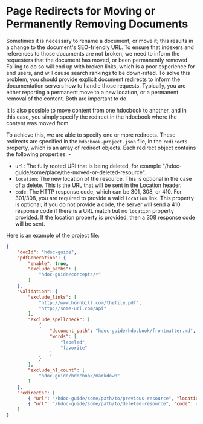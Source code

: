 # Page Redirects for Moving or Permanently Removing Documents
Sometimes it is necessary to rename a document, or move it; this results in a change to the document's SEO-friendly URL. To ensure that indexers and references to those documents are not broken, we need to inform the requesters that the document has moved, or been permanently removed. Failing to do so will end up with broken links, which is a poor experience for end users, and will cause search rankings to be down-rated. To solve this problem, you should provide explicit document redirects to inform the documentation servers how to handle those requests. Typically, you are either reporting a permanent move to a new location, or a permanent removal of the content. Both are important to do. 

It is also possible to move content from one hdocbook to another, and in this case, you simply specify the redirect in the hdocbook where the content was moved from.

To achieve this, we are able to specify one or more redirects. These redirects are specified in the `hdocbook-project.json` file, in the `redirects` property, which is an array of redirect objects.  Each redirect object contains the following properties: -

- `url`: The fully rooted URI that is being deleted, for example "/hdoc-guide/some/place/the-moved-or-deleted-resource".
- `location`: The new location of the resource. This is optional in the case of a delete.  This is the URL that will be sent in the Location header.
- `code`: The HTTP response code, which can be 301, 308, or 410.  For 301/308, you are required to provide a valid `location` link. This property is optional; if you do not provide a code, the server will send a 410 response code if there is a URL match but no `location` property provided. If the location property is provided, then a 308 response code will be sent.


Here is an example of the project file:

``` json
{
    "docId": "hdoc-guide",
    "pdfGeneration": {
        "enable": true,
        "exclude_paths": [
            "hdoc-guide/concepts/*"
        ]
    },
    "validation": {
        "exclude_links": [
            "http://www.hornbill.com/thefile.pdf",
            "http://some-url.com/api"
        ],
        "exclude_spellcheck": [
            {
                "document_path": "hdoc-guide/hdocbook/frontmatter.md",
                "words": [
                    "labeled",
                    "favorite"
                ]
            }
        ],
        "exclude_h1_count": [
            "hdoc-guide/hdocbook/markdown"
        ]
    },
    "redirects": [
        { "url": "/hdoc-guide/some/path/to/previous-resource", "location": "/hdoc-guide/new/location/to-resource", "code": 301 },
        { "url": "/hdoc-guide/some/path/to/deleted-resource", "code": 410 }
    ]
}
```

